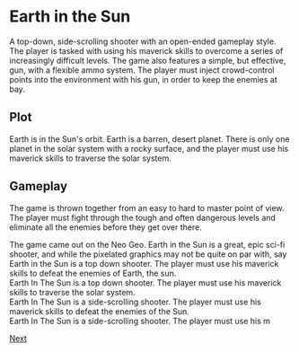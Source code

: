 # Earth in the Sun

A top-down, side-scrolling shooter with an open-ended gameplay style. The player is tasked with using his maverick skills to overcome a series of increasingly difficult levels. The game also features a simple, but effective, gun, with a flexible ammo system. The player must inject crowd-control points into the environment with his gun, in order to keep the enemies at bay.  
 

## Plot  

Earth is in the Sun's orbit. Earth is a barren, desert planet. There is only one planet in the solar system with a rocky surface, and the player must use his maverick skills to traverse the solar system.  
  

## Gameplay    

The game is thrown together from an easy to hard to master point of view. The player must fight through the tough and often dangerous levels and eliminate all the enemies before they get over there.  
   
  
The game came out on the Neo Geo.                                                 Earth in the Sun is a great, epic sci-fi shooter, and while the pixelated graphics may not be quite on par with, say                                                    Earth in the Sun is a top down shooter. The player must use his maverick skills to defeat the enemies of Earth, the sun.     
                   Earth In The Sun is a top down shooter. The player must use his maverick skills to traverse the solar system.    
                   Earth In The Sun is a side-scrolling shooter. The player must use his maverick skills to defeat the enemies of the Sun.   
    Earth In The Sun is a side-scrolling shooter. The player must use his m

[Next](166.md)